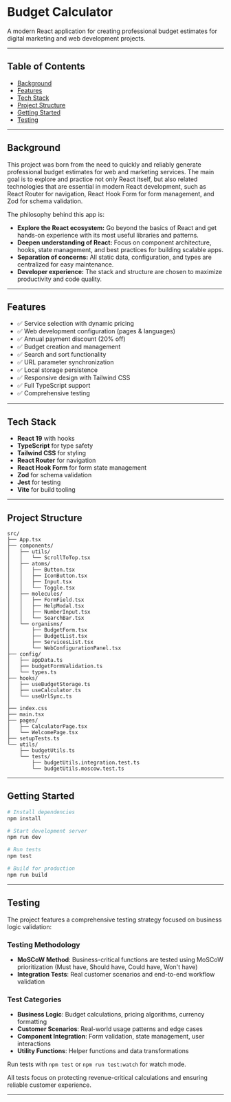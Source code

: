 # Budget Calculator

A modern React application for creating professional budget estimates for digital marketing and web development projects.

---

## Table of Contents

- [Background](#background)
- [Features](#features)
- [Tech Stack](#tech-stack)
- [Project Structure](#project-structure)
- [Getting Started](#getting-started)
- [Testing](#testing)

---

## Background

This project was born from the need to quickly and reliably generate professional budget estimates for web and marketing services. The main goal is to explore and practice not only React itself, but also related technologies that are essential in modern React development, such as React Router for navigation, React Hook Form for form management, and Zod for schema validation.

The philosophy behind this app is:

- **Explore the React ecosystem:** Go beyond the basics of React and get hands-on experience with its most useful libraries and patterns.
- **Deepen understanding of React:** Focus on component architecture, hooks, state management, and best practices for building scalable apps.
- **Separation of concerns:** All static data, configuration, and types are centralized for easy maintenance.
- **Developer experience:** The stack and structure are chosen to maximize productivity and code quality.

---

## Features

- ✅ Service selection with dynamic pricing
- ✅ Web development configuration (pages & languages)
- ✅ Annual payment discount (20% off)
- ✅ Budget creation and management
- ✅ Search and sort functionality
- ✅ URL parameter synchronization
- ✅ Local storage persistence
- ✅ Responsive design with Tailwind CSS
- ✅ Full TypeScript support
- ✅ Comprehensive testing

---

## Tech Stack

- **React 19** with hooks
- **TypeScript** for type safety
- **Tailwind CSS** for styling
- **React Router** for navigation
- **React Hook Form** for form state management
- **Zod** for schema validation
- **Jest** for testing
- **Vite** for build tooling

---

## Project Structure

```
src/
├── App.tsx
├── components/
│   ├── utils/
│   │   └── ScrollToTop.tsx
│   ├── atoms/
│   │   ├── Button.tsx
│   │   ├── IconButton.tsx
│   │   ├── Input.tsx
│   │   └── Toggle.tsx
│   ├── molecules/
│   │   ├── FormField.tsx
│   │   ├── HelpModal.tsx
│   │   ├── NumberInput.tsx
│   │   └── SearchBar.tsx
│   └── organisms/
│       ├── BudgetForm.tsx
│       ├── BudgetList.tsx
│       ├── ServicesList.tsx
│       └── WebConfigurationPanel.tsx
├── config/
│   ├── appData.ts
│   ├── budgetFormValidation.ts
│   └── types.ts
├── hooks/
│   ├── useBudgetStorage.ts
│   ├── useCalculator.ts
│   └── useUrlSync.ts
│
├── index.css
├── main.tsx
├── pages/
│   ├── CalculatorPage.tsx
│   └── WelcomePage.tsx
├── setupTests.ts
└── utils/
    ├── budgetUtils.ts
    └── tests/
        ├── budgetUtils.integration.test.ts
        └── budgetUtils.moscow.test.ts
```

---

## Getting Started

```bash
# Install dependencies
npm install

# Start development server
npm run dev

# Run tests
npm test

# Build for production
npm run build
```

---

## Testing

The project features a comprehensive testing strategy focused on business logic validation:

### Testing Methodology
- **MoSCoW Method**: Business-critical functions are tested using MoSCoW prioritization (Must have, Should have, Could have, Won't have)
- **Integration Tests**: Real customer scenarios and end-to-end workflow validation

### Test Categories
- **Business Logic**: Budget calculations, pricing algorithms, currency formatting
- **Customer Scenarios**: Real-world usage patterns and edge cases
- **Component Integration**: Form validation, state management, user interactions
- **Utility Functions**: Helper functions and data transformations

Run tests with `npm test` or `npm run test:watch` for watch mode.

All tests focus on protecting revenue-critical calculations and ensuring reliable customer experience.

---
